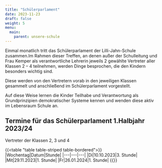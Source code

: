 ```yaml
---
title: "Schülerparlament"
date: 2023-11-23
draft: false
weight: 5
menu:
  main:
    parent: unsere-schule
---
```


Einmal monatlich tritt das Schülerparlament der Lilli-Jahn-Schule zusammen.Im Rahmen dieser Treffen, an denen außer der Schulleitung und Frau Kemper als verantwortliche Lehrerin jeweils 2 gewählte Vertreter aller Klassen 2 – 4 teilnehmen, werden Dinge besprochen, die den Kindern besonders wichtig sind.

Diese werden von den Vertretern vorab in den jeweiligen Klassen gesammelt und anschließend im Schülerparlament vorgestellt.

Auf diese Weise lernen die Kinder Teilhabe und Verantwortung als Grundprinzipien demokratischer Systeme kennen und wenden diese aktiv im Lebensraum Schule an.

## Termine für das Schülerparlament 1.Halbjahr 2023/24

Vertreter der Klassen 2, 3 und 4

{{<table "table table-striped table-bordered">}}
|Wochentag|Datum|Stunde|
|---|---|---|
|Di|10.10.2023|3. Stunde|
|Mit|29.11.2023|1. Stunde|
|Fr|26.01.2024|1. Stunde|
{{</table>}}
